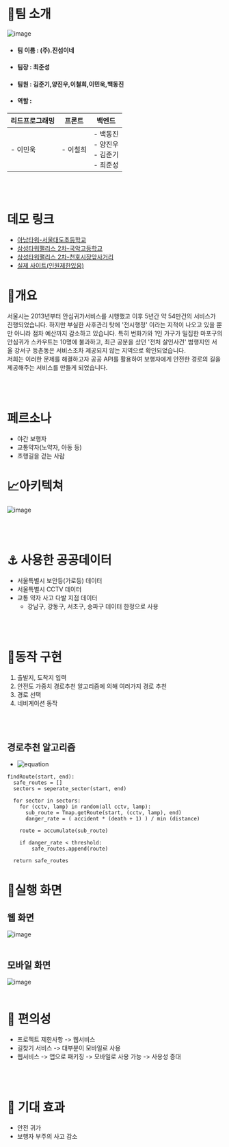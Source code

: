 # 👋팀 소개

![image](/libs/team.PNG)

- #### 팀 이름 : (주).진섭이네
- #### 팀장 : 최준성
- #### 팀원 : 김준기,양진우,이철희,이민욱,백동진
- #### 역할 :

| 리드프로그래밍 | 프론트 | 백엔드
|---|---|---|  
| - 이민욱 | - 이철희 | - 백동진 </br> - 양진우 </br> - 김준기 </br> - 최준성



</br></br>
# 데모 링크
  * [아남타워-서울대도초등학교](https://sharedws-unibb.run.goorm.io/data1)
  * [삼성타워팰리스 2차-국악고등학교](https://sharedws-unibb.run.goorm.io/data2)
  * [삼성타워팰리스 2차-천호시장앞사거리](https://sharedws-unibb.run.goorm.io/data3)
  * [실제 사이트(인원제한있음)](https://sharedws-unibb.run.goorm.io/)
# 📝개요 
  서울시는 2013년부터 안심귀가서비스를 시행했고 이후 5년간 약 54만건의 서비스가 진행되었습니다. 
  하지만 부실한 사후관리 탓에 '전시행정' 이라는 지적이 나오고 있을 뿐만 아니라 점차 예산까지 감소하고
  있습니다. 특히 번화가와 1인 가구가 밀집한 마포구의 안심귀가 스카우트는 10명에 불과하고, 최근 공분을 샀던 
  '전처 살인사건' 범행지인 서울 강서구 등촌동은 서비스조차 제공되지 않는 지역으로 확인되었습니다.<br>
  저희는 이러한 문제를 해결하고자 공공 API를 활용하여 보행자에게 안전한 경로의 길을 제공해주는 서비스를 만들게 되었습니다.
  
</br></br>
# 페르소나
+ 야간 보행자
+ 교통약자(노약자, 아동 등)
+ 초행길을 걷는 사람

# 📈아키텍쳐
![image](/libs/structure.PNG)

</br></br>

# ⚓️ 사용한 공공데이터
+ 서울특별시 보안등(가로등) 데이터
+ 서울특별시 CCTV 데이터
+ 교통 약자 사고 다발 지점 데이터
    - 강남구, 강동구, 서초구, 송파구 데이터 한정으로 사용


</br></br>
# 📐동작 구현

1. 출발지, 도착지 입력
2. 안전도 가중치 경로추천 알고리즘에 의해 여러가지 경로 추천
3. 경로 선택
4. 네비게이션 동작

</br></br>

## 경로추천 알고리즘
* ![equation](https://chart.apis.google.com/chart?cht=tx&chl=(%5Ctext%7Bdanger%20rate%7D)%20%3D%20%5Cfrac%7B%5Ctext%7B%5C%23accident%7D%20%5Ctimes%20(%5Ctext%7B%5C%23death%7D%20%2B%201)%7D%7Bmin_%7B%5Cforall%20point%7D(distance)%7D)

```
findRoute(start, end):
  safe_routes = []
  sectors = seperate_sector(start, end)
  
  for sector in sectors:
    for (cctv, lamp) in random(all cctv, lamp):
      sub_route = Tmap.getRoute(start, (cctv, lamp), end)
      danger_rate = ( accident * (death + 1) ) / min (distance)
      
    route = accumulate(sub_route)
    
    if danger_rate < threshold:
        safe_routes.append(route)
        
  return safe_routes
```

# 👀실행 화면
## 웹 화면
![image](/libs/operation_web.PNG)
</br></br>

## 모바일 화면
![image](/libs/operation_mobile.png)
</br></br>
# 🎁 편의성
+ 프로젝트 제한사항 -> 웹서비스
+ 길찾기 서비스 -> 대부분이 모바일로 사용
+ 웹서비스 -> 앱으로 패키징 -> 모바일로 사용 가능 -> 사용성 증대

</br></br>
# 🚀 기대 효과
+ 안전 귀가
+ 보행자 부주의 사고 감소


